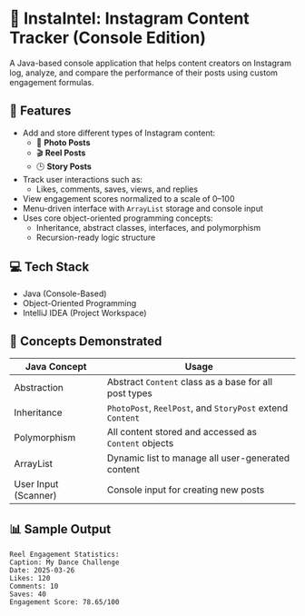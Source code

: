 # 📱 InstaIntel: Instagram Content Tracker (Console Edition)

A Java-based console application that helps content creators on Instagram log, analyze, and compare the performance of their posts using custom engagement formulas.

## 🚀 Features

- Add and store different types of Instagram content:
  - 📸 **Photo Posts**
  - 🎬 **Reel Posts**
  - 🕒 **Story Posts**
- Track user interactions such as:
  - Likes, comments, saves, views, and replies
- View engagement scores normalized to a scale of 0–100
- Menu-driven interface with `ArrayList` storage and console input
- Uses core object-oriented programming concepts:
  - Inheritance, abstract classes, interfaces, and polymorphism
  - Recursion-ready logic structure

## 💻 Tech Stack

- Java (Console-Based)
- Object-Oriented Programming
- IntelliJ IDEA (Project Workspace)

## 🧠 Concepts Demonstrated

| Java Concept          | Usage                                                   |
|-----------------------|----------------------------------------------------------|
| Abstraction           | Abstract `Content` class as a base for all post types    |
| Inheritance           | `PhotoPost`, `ReelPost`, and `StoryPost` extend `Content` |
| Polymorphism          | All content stored and accessed as `Content` objects     |
| ArrayList             | Dynamic list to manage all user-generated content        |
| User Input (Scanner)  | Console input for creating new posts                     |

## 📊 Sample Output

```text
Reel Engagement Statistics:
Caption: My Dance Challenge
Date: 2025-03-26
Likes: 120
Comments: 10
Saves: 40
Engagement Score: 78.65/100
